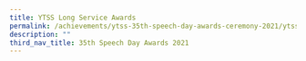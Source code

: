 ```yaml
---
title: YTSS Long Service Awards
permalink: /achievements/ytss-35th-speech-day-awards-ceremony-2021/ytss-long-service-awards/
description: ""
third_nav_title: 35th Speech Day Awards 2021
---
```

